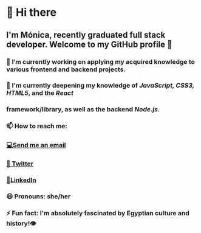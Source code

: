 
                         
# 👋 Hi there 
 
## I'm Mónica, recently graduated full stack developer. Welcome to my GitHub profile 🚀


### 🔭 I’m currently working on applying my acquired knowledge to various frontend and backend projects.


### 🌱 I'm currently deepening my knowledge of ***JavaScript, CSS3, HTML5***, and the ***React*** 
### framework/library, as well as the backend ***Node.js***.
   

### **📫 How to reach me:**


  ### [💻Send me an email](mailto:moirivilla@gmail.com)
    
  ### [📍  Twitter]( https://twitter.com/moirivilla)
  
  ### [🔎LinkedIn](https://www.linkedin.com/in/monica-irimia/)
 
  
### 😄 Pronouns: she/her


### ⚡ Fun fact:  I'm absolutely fascinated by Egyptian culture and history!👁

